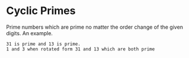 # Cyclic Primes

Prime numbers which are prime no matter the order change of the given digits. An example.

```plain
31 is prime and 13 is prime.
1 and 3 when rotated form 31 and 13 which are both prime
```
